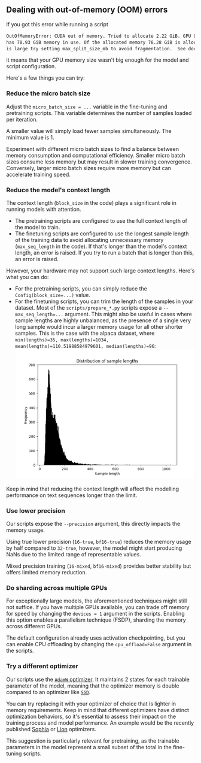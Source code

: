 ## Dealing with out-of-memory (OOM) errors

If you got this error while running a script

```bash
OutOfMemoryError: CUDA out of memory. Tried to allocate 2.22 GiB. GPU 0 has a total capacity of 79.15 GiB of which 228.38 MiB is free. Including non-PyTorch memory, this process
has 78.93 GiB memory in use. Of the allocated memory 76.28 GiB is allocated by PyTorch, and 2.14 GiB is reserved by PyTorch but unallocated. If reserved but unallocated memory
is large try setting max_split_size_mb to avoid fragmentation.  See documentation for Memory Management and PYTORCH_CUDA_ALLOC_CONF
```

it means that your GPU memory size wasn't big enough for the model and script configuration.

Here's a few things you can try:

### Reduce the micro batch size

Adjust the `micro_batch_size = ...` variable in the fine-tuning and pretraining scripts. This variable determines the number of samples loaded per iteration.

A smaller value will simply load fewer samples simultaneously. The minimum value is 1.

Experiment with different micro batch sizes to find a balance between memory consumption and computational efficiency. Smaller micro batch sizes consume less memory but may result in slower training convergence. Conversely, larger micro batch sizes require more memory but can accelerate training speed.

### Reduce the model's context length

The context length (`block_size` in the code) plays a significant role in running models with attention.
* The pretraining scripts are configured to use the full context length of the model to train. 
* The finetuning scripts are configured to use the longest sample length of the training data to avoid allocating unnecessary memory (`max_seq_length` in the code).
  If that's longer than the model's context length, an error is raised. If you try to run a batch that is longer than this, an error is raised. 

However, your hardware may not support such large context lengths. Here's what you can do:
* For the pretraining scripts, you can simply reduce the `Config(block_size=...)` value.
* For the finetuning scripts, you can trim the length of the samples in your dataset. 
  Most of the `scripts/prepare_*.py` scripts expose a `--max_seq_length=...` argument. This might also be useful in cases where
  sample lengths are highly unbalanced, as the presence of a single very long sample would incur a larger memory usage for all other
  shorter samples. This is the case with the alpaca dataset, where `min(lengths)=35, max(lengths)=1034, mean(lengths)=110.51988584979601, median(lengths)=96`: ![histogram](alpaca_length_histogram.png)

Keep in mind that reducing the context length will affect the modelling performance on text sequences longer than the limit.

### Use lower precision

Our scripts expose the `--precision` argument, this directly impacts the memory usage.

Using true lower precision (`16-true`, `bf16-true`) reduces the memory usage by half compared to `32-true`, however,
the model might start producing NaNs due to the limited range of representable values.

Mixed precision training (`16-mixed`, `bf16-mixed`) provides better stability but offers limited memory reduction.

### Do sharding across multiple GPUs

For exceptionally large models, the aforementioned techniques might still not suffice. If you have multiple GPUs available,
you can trade off memory for speed by changing the `devices = 1` argument in the scripts. Enabling this option enables a parallelism technique (FSDP), sharding the memory across different GPUs.

The default configuration already uses activation checkpointing, but you can enable CPU offloading by changing the `cpu_offload=False` argument in the scripts.

### Try a different optimizer

Our scripts use the [`AdamW` optimizer](https://pytorch.org/docs/main/generated/torch.optim.AdamW.html).
It maintains 2 states for each trainable parameter of the model, meaning that the optimizer memory is double compared to
an optimizer like [`SGD`](https://pytorch.org/docs/main/generated/torch.optim.SGD.html).

You can try replacing it with your optimizer of choice that is lighter in memory requirements. Keep in mind that different optimizers have distinct optimization behaviors, so it's essential to assess their impact on the training process and model performance.
An example would be the recently published [Sophia](https://arxiv.org/abs/2305.14342) or [Lion](https://arxiv.org/abs/2302.06675) optimizers.

This suggestion is particularly relevant for pretraining, as the trainable parameters in the model represent a small
subset of the total in the fine-tuning scripts.

